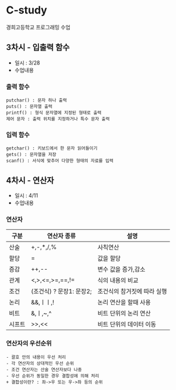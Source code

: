 # C-study
경희고등학교 프로그래밍 수업

## 3차시 - 입출력 함수
- 일시 : 3/28
- 수업내용
### 출력 함수
	putchar() : 문자 하나 출력 
	puts() : 문자열 출력
	printf() : 형식 문자열에 지정된 형태로 출력
	제어 문자 : 출력 위치를 지정하거나 특수 문자 출력

### 입력 함수
	getchar() : 키보드에서 한 문자 읽어들이기
	gets() : 문자열을 저장
	scanf() : 서식에 맞추어 다양한 형태의 자료를 입력

## 4차시 - 연산자
- 일시 : 4/11
- 수업내용 
### 연산자
|구분|연산자 종류| 설명|
|----|--------|----|
|산술|+,-,*,/,%|사칙연산|
|할당|=|값을 할당|
|증감|++,--|변수 값을 증가,감소|
|관계|<,>,<=,>=,==,!=|식의 내용의 비교|
|조건|(조건식) ? 문장1: 문장2;|조건식의 참거짓에 따라 실행|
|논리|&&,ㅣㅣ,!|논리 연산을 할때 사용|
|비트|&,ㅣ,~,^|비트 단위의 논리 연산|
|시프트|>>,<<|비트 단위의 데이터 이동|

### 연산자의 우선순위
	- 괄호 안의 내용이 우선 처리
	- 각 연산자의 상대적인 우선 순위
	- 조건 연산자는 산술 연산자보다 나중
	- 우선 순위가 동일한 경우 결합성에 의해 처리
	+ 결합성이란? : 좌->우 또는 우->좌 등의 순위
